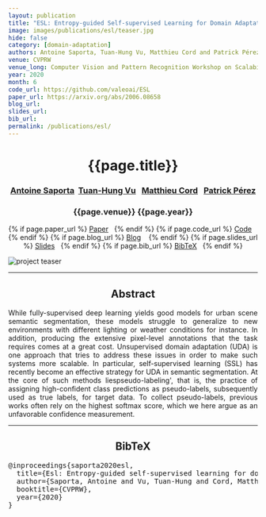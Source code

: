 ```yaml
---
layout: publication
title: "ESL: Entropy-guided Self-supervised Learning for Domain Adaptation in Semantic Segmentation"
image: images/publications/esl/teaser.jpg
hide: false
category: [domain-adaptation]
authors: Antoine Saporta, Tuan-Hung Vu, Matthieu Cord and Patrick Pérez
venue: CVPRW
venue_long: Computer Vision and Pattern Recognition Workshop on Scalability in Autonomous Driving
year: 2020
month: 6
code_url: https://github.com/valeoai/ESL
paper_url: https://arxiv.org/abs/2006.08658
blog_url:
slides_url:
bib_url:
permalink: /publications/esl/
---
```


<h1 align="center"> {{page.title}} </h1>
<!-- Simple call of authors -->
<!-- <h3 align="center"> {{page.authors}} </h3> -->
<!-- Alternatively you can add links to author pages -->
<h3 align="center"> <a href="https://scholar.google.com/citations?user=jSwfIU4AAAAJ">Antoine Saporta</a>&nbsp;&nbsp;<a href="https://tuanhungvu.github.io/">Tuan-Hung Vu</a>&nbsp;&nbsp; <a href="http://webia.lip6.fr/~cord/">Matthieu Cord</a>&nbsp;&nbsp; <a href="https://ptrckprz.github.io/">Patrick Pérez</a> </h3>


<h3 align="center"> {{page.venue}} {{page.year}} </h3>

<div align="center">
  <p>
    {% if page.paper_url %}
    <a href="{{ page.paper_url }}"><i class="far fa-file-pdf"></i> Paper</a>&nbsp;&nbsp;
    {% endif %}
    {% if page.code_url %}
    <a href="{{ page.code_url }}"><i class="fab fa-github"></i> Code</a> &nbsp;&nbsp;
    {% endif %}
    {% if page.blog_url %}
    <a href="{{ page.blog_url }}"><i class="fab fa-blogger"></i> Blog</a> &nbsp;&nbsp;
    {% endif %}
    {% if page.slides_url %}
    <a href="{{ page.slides_url }}"><i class="far fa-file-pdf"></i> Slides</a>&nbsp;&nbsp;
    {% endif %}
    {% if page.bib_url %}
    <a href="{{ page.bib_url}}"><i class="far fa-file-alt"></i> BibTeX</a>&nbsp;&nbsp;
    {% endif %}
  </p>
</div>

<div class="publication-teaser">
    <img src="../../{{ page.image }}" alt="project teaser"/>
</div>


<hr>

<h2  align="center"> Abstract</h2>

<p align="justify">While fully-supervised deep learning yields good models for urban scene semantic segmentation, these models struggle to generalize to new environments with different lighting or weather conditions for instance. In addition, producing the extensive pixel-level annotations that the task requires comes at a great cost. Unsupervised domain adaptation (UDA) is one approach that tries to address these issues in order to make such systems more scalable. In particular, self-supervised learning (SSL) has recently become an effective strategy for UDA in semantic segmentation. At the core of such methods liespseudo-labeling', that is, the practice of assigning high-confident class predictions as pseudo-labels, subsequently used as true labels, for target data. To collect pseudo-labels, previous works often rely on the highest softmax score, which we here argue as an unfavorable confidence measurement.</p>

<hr>


<h2  align="center">BibTeX</h2>
<left>
  <pre class="bibtex-box">
@inproceedings{saporta2020esl,
  title={Esl: Entropy-guided self-supervised learning for domain adaptation in semantic segmentation},
  author={Saporta, Antoine and Vu, Tuan-Hung and Cord, Matthieu and P{\'e}rez, Patrick},
  booktitle={CVPRW},
  year={2020}
}</pre>
</left>

<br>
